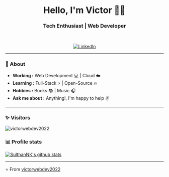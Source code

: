 <h1 align="center"> Hello, I'm Victor 👨‍💻 </h1>

<h3 align="center">  Tech Enthusiast | Web Developer </h3> <br>

<p align="center"> 
<a href="https://www.linkedin.com/in/victor-guerra-a78b18212/"><img alt="LinkedIn" src="https://img.shields.io/badge/-Victor_Guerra-blue?style=flat-square&logo=Linkedin&logoColor=white&link=https://www.linkedin.com/in/sulthannk/"></a>
</p>

---------------------------------------------------------------------------------------------------------------------------------------------------------------------------------
### 🤔 About
-  **Working :**  Web Development :computer: | Cloud :cloud: 
-  **Learning :** Full-Stack :zap: | Open-Source :fire:	
-  **Hobbies :** Books :books: | Music :headphones:
-  **Ask me about :** Anything!, I'm happy to help :v:

---------------------------------------------------------------------------------------------------------------------------------------------------------------------------------
### ✨ Visitors 

<p align="left"> <img src="https://komarev.com/ghpvc/?username=victorwebdev2022" alt="victorwebdev2022" /> </p>

### 📊 Profile stats

[![SulthanNK's github stats](https://github-readme-stats.vercel.app/api?username=victorwebdev2022&show_icons=true&title_color=fff&icon_color=79ff97&text_color=9f9f9f&bg_color=151515)](https://github.com/victorwebdev2022/github-readme-stats)

-------------------------------------------------------------------------------------------------------------------------------------------------------------------------------

⭐️ From [victorwebdev2022](http://www.github.com/victorwebdev2022)
